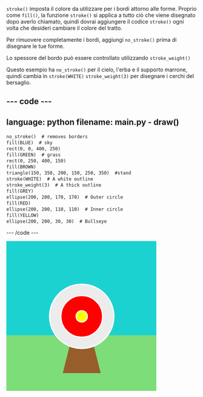 `stroke()` imposta il colore da utilizzare per i bordi attorno alle forme. Proprio come `fill()`, la funzione `stroke()` si applica a tutto ciò che viene disegnato dopo averlo chiamato, quindi dovrai aggiungere il codice `stroke()` ogni volta che desideri cambiare il colore del tratto.

Per rimuovere completamente i bordi, aggiungi `no_stroke()` prima di disegnare le tue forme.

Lo spessore del bordo può essere controllato utilizzando `stroke_weight()`

Questo esempio ha `no_stroke()` per il cielo, l'erba e il supporto marrone, quindi cambia in `stroke(WHITE)` `stroke_weight(3)` per disegnare i cerchi del bersaglio.

--- code ---
---
language: python
filename: main.py - draw()
---

    no_stroke()  # removes borders
    fill(BLUE)  # sky
    rect(0, 0, 400, 250)
    fill(GREEN)  # grass
    rect(0, 250, 400, 150)
    fill(BROWN) 
    triangle(150, 350, 200, 150, 250, 350)  #stand
    stroke(WHITE)  # A white outline
    stroke_weight(3)  # A thick outline
    fill(GREY)
    ellipse(200, 200, 170, 170)  # Outer circle
    fill(RED)
    ellipse(200, 200, 110, 110)  # Inner circle
    fill(YELLOW)
    ellipse(200, 200, 30, 30)  # Bullseye

--- /code ---

![Una scena di tiro con l'arco con spessi bordi bianchi sui cerchi e senza bordi sui rettangoli o sul triangolo.](images/outline-circles.png)
